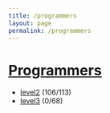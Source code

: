 ```yaml
---
title: /programmers
layout: page
permalink: /programmers
---
```


# [Programmers](https://school.programmers.co.kr/learn/challenges)

- [level2](/programmers/level2) (106/113)
- [level3](/programmers/level3) (0/68)